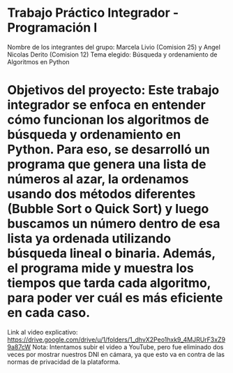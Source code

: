 # Trabajo Práctico Integrador - Programación I

Nombre de los integrantes del grupo: Marcela Livio (Comision 25) y Angel Nicolas Derito (Comision 12)
Tema elegido: Búsqueda y ordenamiento de Algoritmos en Python

# Objetivos del proyecto: Este trabajo integrador se enfoca en entender cómo funcionan los algoritmos de búsqueda y ordenamiento en Python. Para eso, se desarrolló un programa que genera una lista de números al azar, la ordenamos usando dos métodos diferentes (Bubble Sort o Quick Sort) y luego buscamos un número dentro de esa lista ya ordenada utilizando búsqueda lineal o binaria. Además, el programa mide y muestra los tiempos que tarda cada algoritmo, para poder ver cuál es más eficiente en cada caso.

Link al video explicativo: https://drive.google.com/drive/u/1/folders/1_dhvX2Peo1hxk9_4MJRUrF3xZ99a87cW Nota: Intentamos subir el video a YouTube, pero fue eliminado dos veces por mostrar nuestros DNI en cámara, ya que esto va en contra de las normas de privacidad de la plataforma.

